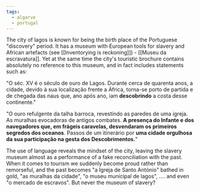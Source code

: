 ```yaml
---
tags:
  - algarve
  - portugal
---
```

The city of lagos is known for being the birth place of the Portuguese "discovery" period. It has a museum with European tools for slavery and African artefacts (see [[Inventorying is reckoning]]) - [[Museu da escravatura]]. Yet at the same time the city's touristic brochure contains absolutely no reference to this museum, and in fact includes statements such as:

"O séc. XV é o século de ouro de Lagos. Durante cerca de quarenta anos, a cidade, devido à sua localização frente a África, torna-se porto de partida e de chegada das naus que, ano após ano, iam **descobrindo** a costa desse continente."

"O ouro refulgente da talha barroca, revestindo as paredes de uma igreja. As muralhas evocadoras de antigos combates. **A presença do Infante e dos navegadores que, em frágeis caravelas, desvendaram os primeiros segredos dos oceanos**. Passos de um itinerário por **uma cidade orgulhosa da sua participação na gesta dos Descobrimentos.**"

The use of language reveals the mindset of the city, leaving the slavery museum almost as a performance of a fake reconciliation with the past. When it comes to tourism we suddenly become proud rather than remorseful, and the past becomes "a Igreja de Santo António" bathed in gold, "as muralhas da cidade", "o museu municipal de lagos", .... and even "o mercado de escravos". But never the museum of slavery?